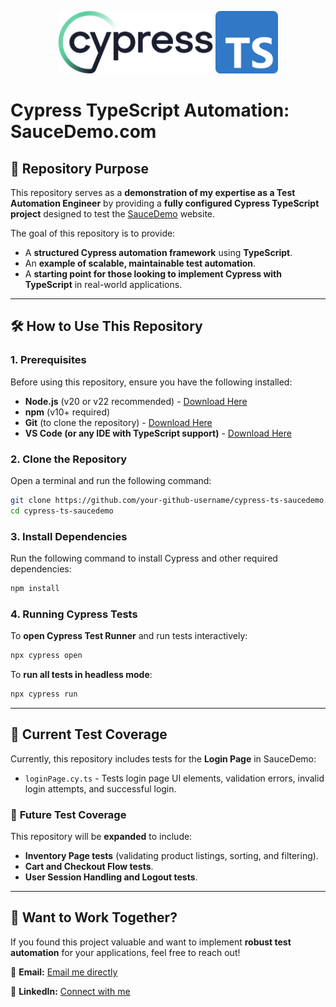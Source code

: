 <p align="center">
  <img src="./img/Cypress_Logotype_Dark-Color.svg" height="100" alt="Cypress Logo"/>
  <img src="./img/ts-logo-256.svg" height="100" alt="TypeScript Logo"/>
</p>

# Cypress TypeScript Automation: SauceDemo.com

&#x20;

## 📌 Repository Purpose

This repository serves as a **demonstration of my expertise as a Test Automation Engineer** by providing a **fully configured Cypress TypeScript project** designed to test the [SauceDemo](https://www.saucedemo.com/) website.

The goal of this repository is to provide:

- A **structured Cypress automation framework** using **TypeScript**.
- An **example of scalable, maintainable test automation**.
- A **starting point for those looking to implement Cypress with TypeScript** in real-world applications.

---

## 🛠 How to Use This Repository

### **1. Prerequisites**

Before using this repository, ensure you have the following installed:

- **Node.js** (v20 or v22 recommended) - [Download Here](https://nodejs.org/)
- **npm** (v10+ required)
- **Git** (to clone the repository) - [Download Here](https://git-scm.com/)
- **VS Code (or any IDE with TypeScript support)** - [Download Here](https://code.visualstudio.com/)

### **2. Clone the Repository**

Open a terminal and run the following command:

```sh
git clone https://github.com/your-github-username/cypress-ts-saucedemo.git
cd cypress-ts-saucedemo
```

### **3. Install Dependencies**

Run the following command to install Cypress and other required dependencies:

```sh
npm install
```

### **4. Running Cypress Tests**

To **open Cypress Test Runner** and run tests interactively:

```sh
npx cypress open
```

To **run all tests in headless mode**:

```sh
npx cypress run
```

---

## 📌 Current Test Coverage

Currently, this repository includes tests for the **Login Page** in SauceDemo:

- `loginPage.cy.ts` - Tests login page UI elements, validation errors, invalid login attempts, and successful login.

### 🚀 **Future Test Coverage**

This repository will be **expanded** to include:

- **Inventory Page tests** (validating product listings, sorting, and filtering).
- **Cart and Checkout Flow tests**.
- **User Session Handling and Logout tests**.

---

## 📩 Want to Work Together?

If you found this project valuable and want to implement **robust test automation** for your applications, feel free to reach out!

📧 **Email:** [Email me directly](mailto:edward.b.bales@gmail.com)

🔗 **LinkedIn:** [Connect with me](https://www.linkedin.com/in/edwardbradleybales/)
